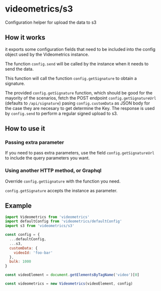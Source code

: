 # videometrics/s3

Configuration helper for upload the data to s3

## How it works

it exports some configuration fields that need to be included into the config object used by the Videometrics instance.

The function `config.send` will be called by the instance when it needs to send the data.

This function will call the function `config.getSignature` to obtain a signature.

The provided `config.getSignature` function, which should be good for the mayority of the scenarios, fetch the POST endpoint `config.getSignatureUrl` (defaults to `/api/signature`) pasing `config.customData` as JSON body for the case they are necesary to get determine the Key. The response is used by `config.send` to perform a regular signed upload to s3.

## How to use it

### Passing extra parameter
If you need to pass extra parameters, use the field `config.getSignatureUrl` to include the query parameters you want.

### Using another HTTP method, or Graphql
Override `config.getSignature` with the function you need.

`config.getSignature` accepts the instance as parameter.

## Example

```js
import Videometrics from 'videometrics'
import defaultConfig from 'videometrics/defaultConfig'
import s3 from 'videometrics/s3'

const config = {
  ...defaultConfig,
  ...s3,
  customData: {
    videoId: 'foo-bar'
  },
  bulk: 1000
}

const videoElement = document.getElementsByTagName('video')[0]

const videometrics = new Videometrics(videoElement, config)
```